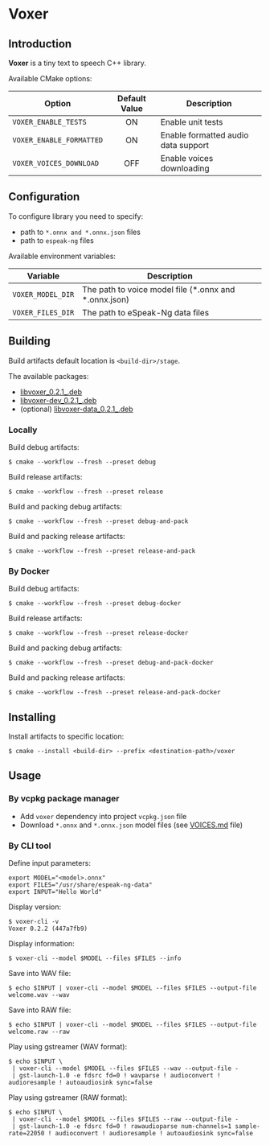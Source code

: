 # Voxer

## Introduction

**Voxer** is a tiny text to speech C++ library.

Available CMake options:

| Option                   | Default Value | Description                         |
|--------------------------|:-------------:|-------------------------------------|
| `VOXER_ENABLE_TESTS`     |      ON       | Enable unit tests                   |
| `VOXER_ENABLE_FORMATTED` |      ON       | Enable formatted audio data support |
| `VOXER_VOICES_DOWNLOAD`  |      OFF      | Enable voices downloading           |

## Configuration

To configure library you need to specify:

* path to `*.onnx and *.onnx.json` files
* path to `espeak-ng` files

Available environment variables:

| Variable          | Description                                           |
|-------------------|-------------------------------------------------------|
| `VOXER_MODEL_DIR` | The path to voice model file (*.onnx and *.onnx.json) |
| `VOXER_FILES_DIR` | The path to eSpeak-Ng data files                      |

## Building

Build artifacts default location is `<build-dir>/stage`.

The available packages:
 * [libvoxer_0.2.1_.deb](build-debug/libvoxer_0.2.1_.deb)
 * [libvoxer-dev_0.2.1_.deb](build-debug/libvoxer-dev_0.2.1_.deb)
 * (optional) [libvoxer-data_0.2.1_.deb](build-debug/libvoxer-data_0.2.1_.deb)

### Locally

Build debug artifacts:

```shell
$ cmake --workflow --fresh --preset debug
```

Build release artifacts:

```shell
$ cmake --workflow --fresh --preset release
```

Build and packing debug artifacts:

```shell
$ cmake --workflow --fresh --preset debug-and-pack
```

Build and packing release artifacts:

```shell
$ cmake --workflow --fresh --preset release-and-pack
```

### By Docker

Build debug artifacts:

```shell
$ cmake --workflow --fresh --preset debug-docker
```

Build release artifacts:

```shell
$ cmake --workflow --fresh --preset release-docker
```

Build and packing debug artifacts:

```shell
$ cmake --workflow --fresh --preset debug-and-pack-docker
```

Build and packing release artifacts:

```shell
$ cmake --workflow --fresh --preset release-and-pack-docker
```

## Installing

Install artifacts to specific location:

```shell
$ cmake --install <build-dir> --prefix <destination-path>/voxer
```

## Usage

### By vcpkg package manager

* Add `voxer` dependency into project `vcpkg.json` file
* Download `*.onnx` and `*.onnx.json` model files (see [VOICES.md](VOICES.md) file)

### By CLI tool

Define input parameters:
```shell
export MODEL="<model>.onnx"
export FILES="/usr/share/espeak-ng-data"
export INPUT="Hello World"
```

Display version:
```shell
$ voxer-cli -v
Voxer 0.2.2 (447a7fb9)
```

Display information:
```shell
$ voxer-cli --model $MODEL --files $FILES --info
```

Save into WAV file:
```shell
$ echo $INPUT | voxer-cli --model $MODEL --files $FILES --output-file welcome.wav --wav
```

Save into RAW file:
```shell
$ echo $INPUT | voxer-cli --model $MODEL --files $FILES --output-file welcome.raw --raw
```

Play using gstreamer (WAV format):
```shell
$ echo $INPUT \
 | voxer-cli --model $MODEL --files $FILES --wav --output-file -
 | gst-launch-1.0 -e fdsrc fd=0 ! wavparse ! audioconvert ! audioresample ! autoaudiosink sync=false
```

Play using gstreamer (RAW format):
```shell
$ echo $INPUT \
 | voxer-cli --model $MODEL --files $FILES --raw --output-file -
 | gst-launch-1.0 -e fdsrc fd=0 ! rawaudioparse num-channels=1 sample-rate=22050 ! audioconvert ! audioresample ! autoaudiosink sync=false
```
